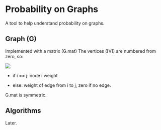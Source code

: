 # Probability on Graphs

A tool to help understand probability on graphs.

## Graph (G)

Implemented with a matrix (G.mat)
The vertices ([V]) are numbered from zero, so:

<img src="https://render.githubusercontent.com/render/math?math=\forall i, j \in [V]:">

* if i == j: node i weight

* else: weight of edge from i to j, zero if no edge.

G.mat is symmetric.

## Algorithms

Later.
